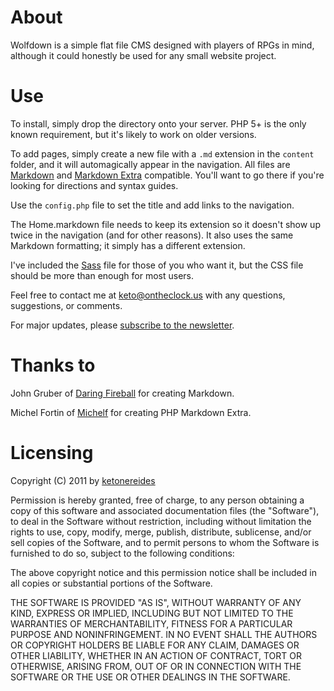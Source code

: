 # About

Wolfdown is a simple flat file CMS designed with players of RPGs in mind, although it could honestly be used for any small website project.

# Use

To install, simply drop the directory onto your server. PHP 5+ is the only known requirement, but it's likely to work on older versions.

To add pages, simply create a new file with a `.md` extension in the `content` folder, and it will automagically appear in the navigation. All files are [Markdown](http://daringfireball.net/projects/markdown/) and [Markdown Extra](http://michelf.com/projects/php-markdown/extra/) compatible. You'll want to go there if you're looking for directions and syntax guides.

Use the `config.php` file to set the title and add links to the navigation.

The Home.markdown file needs to keep its extension so it doesn't show up twice in the navigation (and for other reasons). It also uses the same Markdown formatting; it simply has a different extension.

I've included the [Sass](http://sass-lang.com/) file for those of you who want it, but the CSS file should be more than enough for most users.

Feel free to contact me at <keto@ontheclock.us> with any questions, suggestions, or comments.

For major updates, please [subscribe to the newsletter](http://tinyletter.com/wolfdown/).

# Thanks to

John Gruber of [Daring Fireball](http://daringfireball.net/) for creating Markdown.

Michel Fortin of [Michelf](http://michelf.com/) for creating PHP Markdown Extra.

# Licensing

Copyright (C) 2011 by [ketonereides](https://github.com/ketonereides/)

Permission is hereby granted, free of charge, to any person obtaining a copy
of this software and associated documentation files (the "Software"), to deal
in the Software without restriction, including without limitation the rights
to use, copy, modify, merge, publish, distribute, sublicense, and/or sell
copies of the Software, and to permit persons to whom the Software is
furnished to do so, subject to the following conditions:

The above copyright notice and this permission notice shall be included in
all copies or substantial portions of the Software.

THE SOFTWARE IS PROVIDED "AS IS", WITHOUT WARRANTY OF ANY KIND, EXPRESS OR
IMPLIED, INCLUDING BUT NOT LIMITED TO THE WARRANTIES OF MERCHANTABILITY,
FITNESS FOR A PARTICULAR PURPOSE AND NONINFRINGEMENT. IN NO EVENT SHALL THE
AUTHORS OR COPYRIGHT HOLDERS BE LIABLE FOR ANY CLAIM, DAMAGES OR OTHER
LIABILITY, WHETHER IN AN ACTION OF CONTRACT, TORT OR OTHERWISE, ARISING FROM,
OUT OF OR IN CONNECTION WITH THE SOFTWARE OR THE USE OR OTHER DEALINGS IN
THE SOFTWARE.